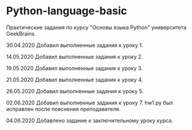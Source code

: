 # Python-language-basic
Практические задания по курсу "Основы языка Python" университета GeekBrains.

30.04.2020
Добавил выполненные задания к уроку 1.

14.05.2020
Добавил выполненные задания к уроку 2.

19.05.2020
Добавил выполненные задания к уроку 3.

21.05.2020
Добавил выполненные задания к уроку 4.

26.05.2020
Добавил выполненные задания к уроку 5.

02.06.2020
Добавил выполненные задания к уроку 7.
hw1.py был исправлен после пояснения преподавателя.

04.06.2020
Добавлено задание к заключительному уроку курса.